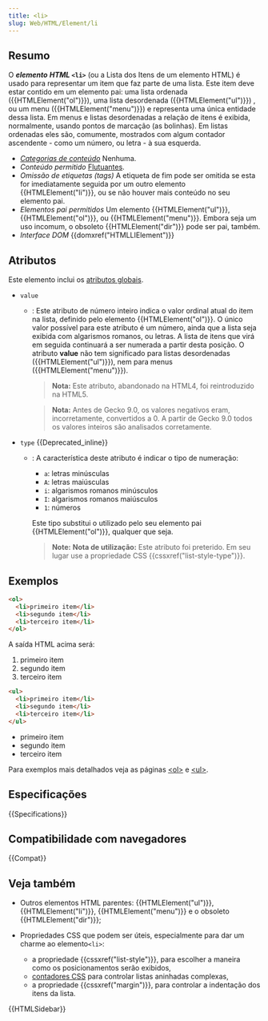```yaml
---
title: <li>
slug: Web/HTML/Element/li
---
```


## Resumo

O **_elemento_** **_HTML_ `<li>`** (ou a Lista dos Itens de um elemento HTML) é usado para representar um item que faz parte de uma lista. Este item deve estar contido em um elemento pai: uma lista ordenada ({{HTMLElement("ol")}}), uma lista desordenada ({{HTMLElement("ul")}}) , ou um menu ({{HTMLElement("menu")}}) e representa uma única entidade dessa lista. Em menus e listas desordenadas a relação de itens é exibida, normalmente, usando pontos de marcação (as bolinhas). Em listas ordenadas eles são, comumente, mostrados com algum contador ascendente - como um número, ou letra - à sua esquerda.

- _[Categorias de conteúdo](/pt-BR/docs/Web/HTML/Content_categories)_ Nenhuma.
- _Conteúdo permitido_ [Flutuantes](/pt-BR/docs/Web/HTML/Content_categories#Flow_content).
- _Omissão de etiquetas (tags)_ A etiqueta de fim pode ser omitida se esta for imediatamente seguida por um outro elemento {{HTMLElement("li")}}, ou se não houver mais conteúdo no seu elemento pai.
- _Elementos pai permitidos_ Um elemento {{HTMLElement("ul")}}, {{HTMLElement("ol")}}, ou {{HTMLElement("menu")}}. Embora seja um uso incomum, o obsoleto {{HTMLElement("dir")}} pode ser pai, também.
- _Interface DOM_ {{domxref("HTMLLIElement")}}

## Atributos

Este elemento inclui os [atributos globais](/pt-BR/docs/Web/HTML/Global_attributes).

- `value`

  - : Este atributo de número inteiro indica o valor ordinal atual do item na lista, definido pelo elemento {{HTMLElement("ol")}}. O único valor possível para este atributo é um número, ainda que a lista seja exibida com algarismos romanos, ou letras. A lista de itens que virá em seguida continuará a ser numerada a partir desta posição. O atributo **value** não tem significado para listas desordenadas ({{HTMLElement("ul")}}), nem para menus ({{HTMLElement("menu")}}).

    > **Nota:** Este atributo, abandonado na HTML4, foi reintroduzido na HTML5.

    > **Nota:** Antes de Gecko 9.0, os valores negativos eram, incorretamente, convertidos a 0. A partir de Gecko 9.0 todos os valores inteiros são analisados corretamente.

- `type` {{Deprecated_inline}}

  - : A característica deste atributo é indicar o tipo de numeração:

    - `a`: letras minúsculas
    - `A`: letras maiúsculas
    - `i`: algarismos romanos minúsculos
    - `I`: algarismos romanos maiúsculos
    - `1`: números

    Este tipo substitui o utilizado pelo seu elemento pai {{HTMLElement("ol")}}, qualquer que seja.

    > **Note:** **Nota de utilização:** Este atributo foi preterido. Em seu lugar use a propriedade CSS {{cssxref("list-style-type")}}.

## Exemplos

```html
<ol>
  <li>primeiro item</li>
  <li>segundo item</li>
  <li>terceiro item</li>
</ol>
```

A saída HTML acima será:

1. primeiro item
2. segundo item
3. terceiro item

```html
<ul>
  <li>primeiro item</li>
  <li>segundo item</li>
  <li>terceiro item</li>
</ul>
```

- primeiro item
- segundo item
- terceiro item

Para exemplos mais detalhados veja as páginas [\<ol>](/pt-BR/docs/Web/HTML/Element/ol#Examples) e [\<ul>](/pt-BR/docs/Web/HTML/Element/ul#Examples).

## Especificações

{{Specifications}}

## Compatibilidade com navegadores

{{Compat}}

## Veja também

- Outros elementos HTML parentes: {{HTMLElement("ul")}}, {{HTMLElement("li")}}, {{HTMLElement("menu")}} e o obsoleto {{HTMLElement("dir")}};
- Propriedades CSS que podem ser úteis, especialmente para dar um charme ao elemento`<li>`:

  - a propriedade {{cssxref("list-style")}}, para escolher a maneira como os posicionamentos serão exibidos,
  - [contadores CSS](/pt-BR/docs/Web/Guide/CSS/Counters) para controlar listas aninhadas complexas,
  - a propriedade {{cssxref("margin")}}, para controlar a indentação dos itens da lista.

{{HTMLSidebar}}
